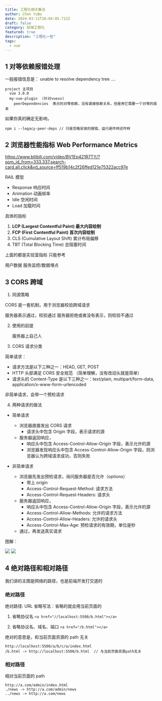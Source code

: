 ```yaml
---
title: 工程化相关集合
author: Chen YuBo
date: 2024-03-11T16:04:05.712Z
draft: false
category: 前端工程化
featured: true
description: "工程化一些"
tags:
  - vue
---
```


## 1 对等依赖报错处理

一般报错信息是：
unable to resolve dependency tree ....

```
project 主项目
  vue 3.0.0
  my-vue-plugin  (针对vuexx)
    peerDependencies  表示的对等依赖，没有直接依赖关系，但是用它需要一个对等的版本
```

如果你真的确定无影响，

```
npm i --legacy-peer-deps // 只是忽略安装的报错，运行是咋样还咋样
```

## 2 浏览器性能指标 Web Performance Metrics

https://www.bilibili.com/video/BV1Ep421R7TY/?spm_id_from=333.337.search-card.all.click&vd_source=ff519b14c2f26ffed121e75322acc97e

RAIL 模型

- Response 响应时间
- Animation 动画帧率
- Idle 空闲时间
- Load 加载时间

具体的指标

1. **LCP (Largest Contentful Paint) 最大内容绘制**
2. **FCP (First Contentful Paint) 首次内容绘制**
3. CLS (Cumulative Layout Shift) 累计布局偏移
4. TBT (Total Blocking Time) 总阻塞时间

上面的都是实验室指标 只能参考

用户数据 服务监控/数据埋点

## 3 CORS 跨域

1. 同源策略

CORS 是一套机制，用于浏览器校验跨域请求

服务器表示通过，校验通过
服务器拒绝或者没有表示，则校验不通过

2. 使用的前提

   服务器上自己人

3. CORS 请求分类

简单请求：

- 请求方法是以下三种之一：HEAD, GET, POST
- HTTP 头部满足 CORS 安全规范 （简单理解，没有改动头就是简单）
- 请求头的 Content-Type 是以下三种之一：text/plain, multipart/form-data, application/x-www-form-urlencoded

非简单请求，会带一个预检请求

4. 两种请求的做法

- 简单请求

  - 浏览器直接发出 CORS 请求
    - 请求头中包含 Origin 字段，表示请求的源
  - 服务器返回响应，
    - 响应头中包含 Access-Control-Allow-Origin 字段，表示允许的源
    - 浏览器发现响应头中包含 Access-Control-Allow-Origin 字段，则浏览器认为跨域请求成功，否则失败

- 非简单请求

  - 浏览器先发出预检请求，询问服务器是否允许（options）
    - 带上 origin
    - Access-Control-Request-Method: 请求方法
    - Access-Control-Request-Headers: 请求头
  - 服务器返回响应，
    - 响应头中包含 Access-Control-Allow-Origin 字段，表示允许的源
    - Access-Control-Allow-Methods: 允许的请求方法
    - Access-Control-Allow-Headers: 允许的请求头
    - Access-Control-Max-Age: 预检请求的有效期，单位是秒
  - 通过，再发送真实请求

图解：

<div class="image-cols-2">
  <img src="/spinner.gif" data-src="/assets/images/project/cors-1.png">
  <img src="/spinner.gif" data-src="/assets/images/project/cors-3.png">
</div>

## 4 绝对路径和相对路径

我们讲的主图是网络的路径，也是前端开发打交道的

### 绝对路径

绝对路径: URL
省略写法：省略的就会用当前页面的

1. 省略协议名 `<a href="//localhost:5500/b.html"></a>`

2. 省略协议名、域名、端口 `<a href="/b.html"></a>`

绝对的意思是，和当前页面资源的 path 无关

```
http://localhost:5500/a/b/c/a/index.html
/b.html -> http://localhost:5500/b.html  // 与当前页面资源path无关
```

### 相对路径

相对当前页面的 path

```
http://a.com/admin/index.html
./news -> http://a.com/admin/news
../news -> http://a.com/news
```
